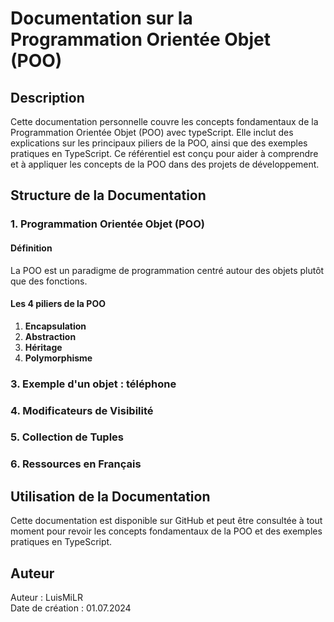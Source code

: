 # Documentation sur la Programmation Orientée Objet (POO)

## Description

Cette documentation personnelle couvre les concepts fondamentaux de la Programmation Orientée Objet (POO) avec typeScript. Elle inclut des explications sur les principaux piliers de la POO, ainsi que des exemples pratiques en TypeScript. Ce référentiel est conçu pour aider à comprendre et à appliquer les concepts de la POO dans des projets de développement.

## Structure de la Documentation

### 1. Programmation Orientée Objet (POO)

#### Définition

La POO est un paradigme de programmation centré autour des objets plutôt que des fonctions.

#### Les 4 piliers de la POO

1. **Encapsulation**
2. **Abstraction**
3. **Héritage**
4. **Polymorphisme**


### 3. Exemple d'un objet : téléphone

### 4. Modificateurs de Visibilité

### 5. Collection de Tuples

### 6. Ressources en Français

## Utilisation de la Documentation

Cette documentation est disponible sur GitHub et peut être consultée à tout moment pour revoir les concepts fondamentaux de la POO et des exemples pratiques en TypeScript.

## Auteur

Auteur : LuisMiLR  
Date de création : 01.07.2024
